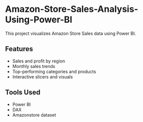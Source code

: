 # Amazon-Store-Sales-Analysis-Using-Power-BI
This project visualizes Amazon Store Sales data using Power BI.

## Features
- Sales and profit by region
- Monthly sales trends
- Top-performing categories and products
- Interactive slicers and visuals

## Tools Used
- Power BI
- DAX
- Amazonstore dataset


